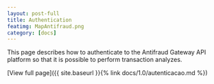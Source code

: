 ```yaml
---
layout: post-full
title: Authentication
featimg: MapAntifraud.png
category: [docs]
---
```


This page describes how to authenticate to the Antifraud Gateway API platform so that it is possible to perform transaction analyzes.

[View full page]({{ site.baseurl }}{% link docs/1.0/autenticacao.md %})  